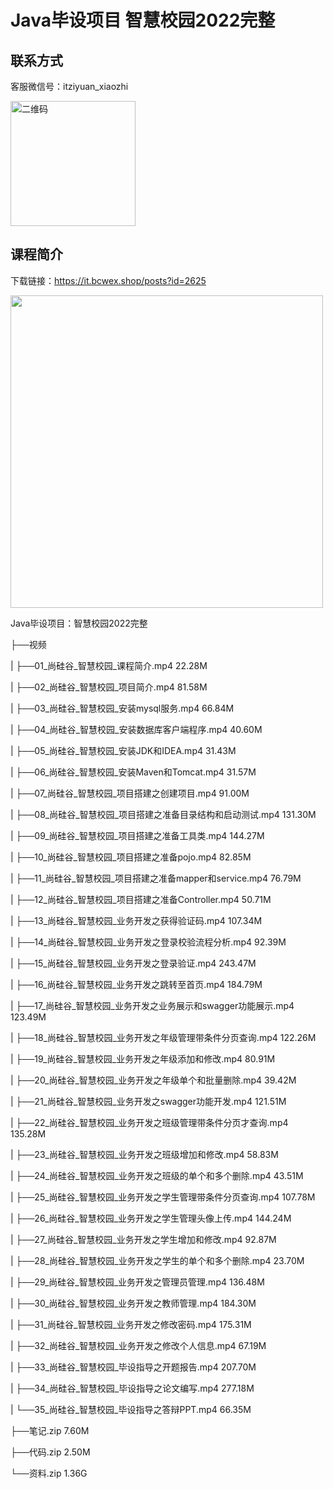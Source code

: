 # Java毕设项目 智慧校园2022完整

## 联系方式

客服微信号：itziyuan_xiaozhi

<img src="https://ziyuanyun.oss-cn-guangzhou.aliyuncs.com/common/20240614073449/666b82192834a.jpg" width="200" height="200" alt="二维码">

## 课程简介

下载链接：https://it.bcwex.shop/posts?id=2625

<img src="https://ziyuanyun.oss-cn-guangzhou.aliyuncs.com/yun/20240515184146/6644916a8e530.jpg" width="500" alt="">

  Java毕设项目：智慧校园2022完整



 ├──视频

 | ├──01_尚硅谷_智慧校园_课程简介.mp4 22.28M

 | ├──02_尚硅谷_智慧校园_项目简介.mp4 81.58M

 | ├──03_尚硅谷_智慧校园_安装mysql服务.mp4 66.84M

 | ├──04_尚硅谷_智慧校园_安装数据库客户端程序.mp4 40.60M

 | ├──05_尚硅谷_智慧校园_安装JDK和IDEA.mp4 31.43M

 | ├──06_尚硅谷_智慧校园_安装Maven和Tomcat.mp4 31.57M

 | ├──07_尚硅谷_智慧校园_项目搭建之创建项目.mp4 91.00M

 | ├──08_尚硅谷_智慧校园_项目搭建之准备目录结构和启动测试.mp4 131.30M

 | ├──09_尚硅谷_智慧校园_项目搭建之准备工具类.mp4 144.27M

 | ├──10_尚硅谷_智慧校园_项目搭建之准备pojo.mp4 82.85M

 | ├──11_尚硅谷_智慧校园_项目搭建之准备mapper和service.mp4 76.79M

 | ├──12_尚硅谷_智慧校园_项目搭建之准备Controller.mp4 50.71M

 | ├──13_尚硅谷_智慧校园_业务开发之获得验证码.mp4 107.34M

 | ├──14_尚硅谷_智慧校园_业务开发之登录校验流程分析.mp4 92.39M

 | ├──15_尚硅谷_智慧校园_业务开发之登录验证.mp4 243.47M

 | ├──16_尚硅谷_智慧校园_业务开发之跳转至首页.mp4 184.79M

 | ├──17_尚硅谷_智慧校园_业务开发之业务展示和swagger功能展示.mp4 123.49M

 | ├──18_尚硅谷_智慧校园_业务开发之年级管理带条件分页查询.mp4 122.26M

 | ├──19_尚硅谷_智慧校园_业务开发之年级添加和修改.mp4 80.91M

 | ├──20_尚硅谷_智慧校园_业务开发之年级单个和批量删除.mp4 39.42M

 | ├──21_尚硅谷_智慧校园_业务开发之swagger功能开发.mp4 121.51M

 | ├──22_尚硅谷_智慧校园_业务开发之班级管理带条件分页才查询.mp4 135.28M

 | ├──23_尚硅谷_智慧校园_业务开发之班级增加和修改.mp4 58.83M

 | ├──24_尚硅谷_智慧校园_业务开发之班级的单个和多个删除.mp4 43.51M

 | ├──25_尚硅谷_智慧校园_业务开发之学生管理带条件分页查询.mp4 107.78M

 | ├──26_尚硅谷_智慧校园_业务开发之学生管理头像上传.mp4 144.24M

 | ├──27_尚硅谷_智慧校园_业务开发之学生增加和修改.mp4 92.87M

 | ├──28_尚硅谷_智慧校园_业务开发之学生的单个和多个删除.mp4 23.70M

 | ├──29_尚硅谷_智慧校园_业务开发之管理员管理.mp4 136.48M

 | ├──30_尚硅谷_智慧校园_业务开发之教师管理.mp4 184.30M

 | ├──31_尚硅谷_智慧校园_业务开发之修改密码.mp4 175.31M

 | ├──32_尚硅谷_智慧校园_业务开发之修改个人信息.mp4 67.19M

 | ├──33_尚硅谷_智慧校园_毕设指导之开题报告.mp4 207.70M

 | ├──34_尚硅谷_智慧校园_毕设指导之论文编写.mp4 277.18M

 | └──35_尚硅谷_智慧校园_毕设指导之答辩PPT.mp4 66.35M

 ├──笔记.zip 7.60M

 ├──代码.zip 2.50M

 └──资料.zip 1.36G

  